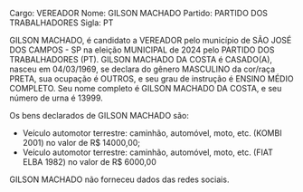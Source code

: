 Cargo: VEREADOR
Nome: GILSON MACHADO
Partido: PARTIDO DOS TRABALHADORES
Sigla: PT

GILSON MACHADO, é candidato a VEREADOR pelo município de SÃO JOSÉ DOS CAMPOS - SP na eleição MUNICIPAL de 2024 pelo PARTIDO DOS TRABALHADORES (PT).
GILSON MACHADO DA COSTA é CASADO(A), nasceu em 04/03/1969, se declara do gênero MASCULINO da cor/raça PRETA, sua ocupação é OUTROS, e seu grau de instrução é ENSINO MÉDIO COMPLETO.
Seu nome completo é GILSON MACHADO DA COSTA, e seu número de urna é 13999.

Os bens declarados de GILSON MACHADO são: 
- Veículo automotor terrestre: caminhão, automóvel, moto, etc. (KOMBI 2001) no valor de R$ 14000,00;
- Veículo automotor terrestre: caminhão, automóvel, moto, etc. (FIAT ELBA 1982) no valor de R$ 6000,00

GILSON MACHADO não forneceu dados das redes sociais.